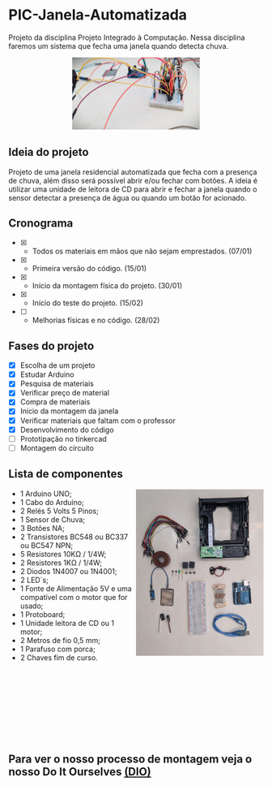 # PIC-Janela-Automatizada

Projeto da disciplina Projeto Integrado à Computação. Nessa disciplina faremos um sistema que fecha uma janela quando detecta chuva.


<p align="center" width="100%">
  <img src="imagens/23_02.jpg" height="50%" width="50%" alt="Spoiler do circuito" horizontal-align="center">
</p>

## Ideia do projeto

Projeto de uma janela residencial automatizada que fecha com a presença de chuva, além disso será possível abrir e/ou fechar com botões. A ideia é utilizar uma unidade de leitora de CD para abrir e fechar a janela quando o sensor detectar a presença de água ou quando um botão for acionado.


## Cronograma

- [x] - Todos os materiais em mãos que não sejam emprestados. (07/01)
- [x] - Primeira versão do código. (15/01)
- [x] - Início da montagem física do projeto. (30/01)
- [x] - Início do teste do projeto. (15/02)
- [ ] - Melhorias físicas e no código. (28/02)




## Fases do projeto

- [x] Escolha de um projeto
- [x] Estudar Arduino
- [x] Pesquisa de materiais
- [x] Verificar preço de material
- [x] Compra de materiais
- [x] Inicio da montagem da janela
- [x] Verificar materiais que faltam com o professor
- [x] Desenvolvimento do código
- [ ] Prototipação no tinkercad
- [ ] Montagem do circuito

## Lista de componentes


<p>
  
  <img align="right" src="imagens/05_02_Componentes.jpg" height="30%" width="50%" alt="Spoiler do circuito" horizontal-align="center">
  
  <ul>
    <li> 1  Arduino UNO; </il>
    <li> 1  Cabo do Arduíno; </il>
    <li> 2  Relés 5 Volts 5 Pinos; </il>
    <li> 1  Sensor de Chuva; </il>
    <li> 3  Botões NA; </il>
    <li> 2  Transistores BC548 ou BC337 ou BC547 NPN; </il>
    <li> 5  Resistores 10KΩ / 1/4W; </il>
    <li> 2  Resistores 1KΩ / 1/4W; </il>
    <li> 2  Diodos 1N4007 ou 1N4001; </il>
    <li> 2  LED´s; </il>
    <li> 1  Fonte de Alimentação 5V e uma compatível com o motor que for usado; </il>
    <li> 1  Protoboard; </il>
    <li> 1  Unidade leitora de CD ou 1 motor; </il>
    <li> 2  Metros de fio 0,5 mm; </il>
    <li> 1  Parafuso com porca; </il>
    <li> 2  Chaves fim de curso. </il>
  </ul>
 
</p>



<br/>
<br/>
<br/>
<br/>
<br/>
<br/>
<br/>
<br/>


## Para ver o nosso processo de montagem veja o nosso Do It Ourselves [(DIO)](DIO.md) 


